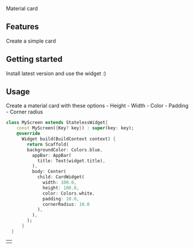 

Material card

## Features

Create a simple card

## Getting started

Install latest version and use the widget :)

## Usage

Create a material card with these options
    - Height
    - Width
    - Color
    - Padding
    - Corner radius


```dart
class MyScreen extends StatelessWidget{
    const MyScreen({Key? key}) : super(key: key);
    @override
      Widget build(BuildContext context) {
        return Scaffold(
        backgroundColor: Colors.blue,
          appBar: AppBar(
            title: Text(widget.title),
          ),
          body: Center(
            child: CardWidget(
              width: 100.0,
              height: 100.0,
              color: Colors.white,
              padding: 10.0,
              cornerRadius: 10.0
            ),
          ),
        );
      }
  }

```

<table>
<tr>
    <td>
        <img src="https://raw.githubusercontent.com/mohammed-akl/material_card/image.jpg" alt="">
    </td>
</tr>
</table>
